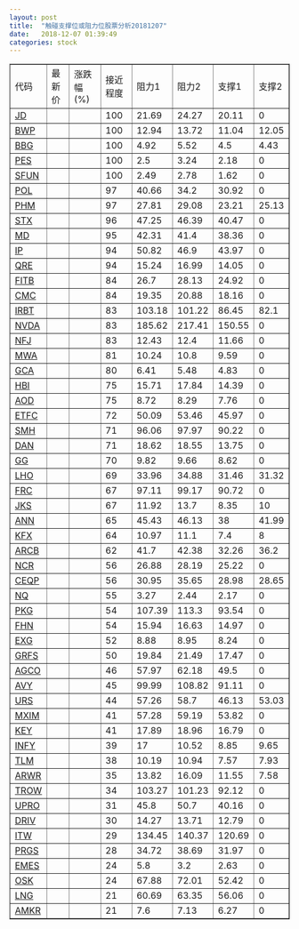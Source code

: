 ```yaml
---
layout: post
title:  "触碰支撑位或阻力位股票分析20181207"
date:   2018-12-07 01:39:49
categories: stock
---
```

<script type="text/javascript">
var stockList = []
stockList.push('gb_jd');
stockList.push('gb_bwp');
stockList.push('gb_bbg');
stockList.push('gb_pes');
stockList.push('gb_sfun');
stockList.push('gb_pol');
stockList.push('gb_phm');
stockList.push('gb_stx');
stockList.push('gb_md');
stockList.push('gb_ip');
stockList.push('gb_qre');
stockList.push('gb_fitb');
stockList.push('gb_cmc');
stockList.push('gb_irbt');
stockList.push('gb_nvda');
stockList.push('gb_nfj');
stockList.push('gb_mwa');
stockList.push('gb_gca');
stockList.push('gb_hbi');
stockList.push('gb_aod');
stockList.push('gb_etfc');
stockList.push('gb_smh');
stockList.push('gb_dan');
stockList.push('gb_gg');
stockList.push('gb_lho');
stockList.push('gb_frc');
stockList.push('gb_jks');
stockList.push('gb_ann');
stockList.push('gb_kfx');
stockList.push('gb_arcb');
stockList.push('gb_ncr');
stockList.push('gb_ceqp');
stockList.push('gb_nq');
stockList.push('gb_pkg');
stockList.push('gb_fhn');
stockList.push('gb_exg');
stockList.push('gb_grfs');
stockList.push('gb_agco');
stockList.push('gb_avy');
stockList.push('gb_urs');
stockList.push('gb_mxim');
stockList.push('gb_key');
stockList.push('gb_infy');
stockList.push('gb_tlm');
stockList.push('gb_arwr');
stockList.push('gb_trow');
stockList.push('gb_upro');
stockList.push('gb_driv');
stockList.push('gb_itw');
stockList.push('gb_prgs');
stockList.push('gb_emes');
stockList.push('gb_osk');
stockList.push('gb_lng');
stockList.push('gb_amkr');
</script>
<table border="1">
 <tr>
 <td>代码</td>
 <td>最新价</td>
 <td>涨跌幅(%)</td>
 <td>接近程度</td>
 <td>阻力1</td>
 <td>阻力2</td>
 <td>支撑1</td>
 <td>支撑2</td>
</tr>
  <tr id="jd" class="green">
  <td><a href="http://stock.finance.sina.com.cn/usstock/quotes/JD.html" target="_blank">JD</a></td><td></td><td></td><td>100</td><td>21.69</td><td>24.27</td><td>20.11</td><td>0</td></tr>
  <tr id="bwp" class="green">
  <td><a href="http://stock.finance.sina.com.cn/usstock/quotes/BWP.html" target="_blank">BWP</a></td><td></td><td></td><td>100</td><td>12.94</td><td>13.72</td><td>11.04</td><td>12.05</td></tr>
  <tr id="bbg" class="red">
  <td><a href="http://stock.finance.sina.com.cn/usstock/quotes/BBG.html" target="_blank">BBG</a></td><td></td><td></td><td>100</td><td>4.92</td><td>5.52</td><td>4.5</td><td>4.43</td></tr>
  <tr id="pes" class="green">
  <td><a href="http://stock.finance.sina.com.cn/usstock/quotes/PES.html" target="_blank">PES</a></td><td></td><td></td><td>100</td><td>2.5</td><td>3.24</td><td>2.18</td><td>0</td></tr>
  <tr id="sfun" class="green">
  <td><a href="http://stock.finance.sina.com.cn/usstock/quotes/SFUN.html" target="_blank">SFUN</a></td><td></td><td></td><td>100</td><td>2.49</td><td>2.78</td><td>1.62</td><td>0</td></tr>
  <tr id="pol" class="green">
  <td><a href="http://stock.finance.sina.com.cn/usstock/quotes/POL.html" target="_blank">POL</a></td><td></td><td></td><td>97</td><td>40.66</td><td>34.2</td><td>30.92</td><td>0</td></tr>
  <tr id="phm" class="green">
  <td><a href="http://stock.finance.sina.com.cn/usstock/quotes/PHM.html" target="_blank">PHM</a></td><td></td><td></td><td>97</td><td>27.81</td><td>29.08</td><td>23.21</td><td>25.13</td></tr>
  <tr id="stx" class="green">
  <td><a href="http://stock.finance.sina.com.cn/usstock/quotes/STX.html" target="_blank">STX</a></td><td></td><td></td><td>96</td><td>47.25</td><td>46.39</td><td>40.47</td><td>0</td></tr>
  <tr id="md" class="green">
  <td><a href="http://stock.finance.sina.com.cn/usstock/quotes/MD.html" target="_blank">MD</a></td><td></td><td></td><td>95</td><td>42.31</td><td>41.4</td><td>38.36</td><td>0</td></tr>
  <tr id="ip" class="green">
  <td><a href="http://stock.finance.sina.com.cn/usstock/quotes/IP.html" target="_blank">IP</a></td><td></td><td></td><td>94</td><td>50.82</td><td>46.9</td><td>43.97</td><td>0</td></tr>
  <tr id="qre" class="red">
  <td><a href="http://stock.finance.sina.com.cn/usstock/quotes/QRE.html" target="_blank">QRE</a></td><td></td><td></td><td>94</td><td>15.24</td><td>16.99</td><td>14.05</td><td>0</td></tr>
  <tr id="fitb" class="green">
  <td><a href="http://stock.finance.sina.com.cn/usstock/quotes/FITB.html" target="_blank">FITB</a></td><td></td><td></td><td>84</td><td>26.7</td><td>28.13</td><td>24.92</td><td>0</td></tr>
  <tr id="cmc" class="green">
  <td><a href="http://stock.finance.sina.com.cn/usstock/quotes/CMC.html" target="_blank">CMC</a></td><td></td><td></td><td>84</td><td>19.35</td><td>20.88</td><td>18.16</td><td>0</td></tr>
  <tr id="irbt" class="green">
  <td><a href="http://stock.finance.sina.com.cn/usstock/quotes/IRBT.html" target="_blank">IRBT</a></td><td></td><td></td><td>83</td><td>103.18</td><td>101.22</td><td>86.45</td><td>82.1</td></tr>
  <tr id="nvda" class="green">
  <td><a href="http://stock.finance.sina.com.cn/usstock/quotes/NVDA.html" target="_blank">NVDA</a></td><td></td><td></td><td>83</td><td>185.62</td><td>217.41</td><td>150.55</td><td>0</td></tr>
  <tr id="nfj" class="green">
  <td><a href="http://stock.finance.sina.com.cn/usstock/quotes/NFJ.html" target="_blank">NFJ</a></td><td></td><td></td><td>83</td><td>12.43</td><td>12.4</td><td>11.66</td><td>0</td></tr>
  <tr id="mwa" class="red">
  <td><a href="http://stock.finance.sina.com.cn/usstock/quotes/MWA.html" target="_blank">MWA</a></td><td></td><td></td><td>81</td><td>10.24</td><td>10.8</td><td>9.59</td><td>0</td></tr>
  <tr id="gca" class="green">
  <td><a href="http://stock.finance.sina.com.cn/usstock/quotes/GCA.html" target="_blank">GCA</a></td><td></td><td></td><td>80</td><td>6.41</td><td>5.48</td><td>4.83</td><td>0</td></tr>
  <tr id="hbi" class="red">
  <td><a href="http://stock.finance.sina.com.cn/usstock/quotes/HBI.html" target="_blank">HBI</a></td><td></td><td></td><td>75</td><td>15.71</td><td>17.84</td><td>14.39</td><td>0</td></tr>
  <tr id="aod" class="green">
  <td><a href="http://stock.finance.sina.com.cn/usstock/quotes/AOD.html" target="_blank">AOD</a></td><td></td><td></td><td>75</td><td>8.72</td><td>8.29</td><td>7.76</td><td>0</td></tr>
  <tr id="etfc" class="green">
  <td><a href="http://stock.finance.sina.com.cn/usstock/quotes/ETFC.html" target="_blank">ETFC</a></td><td></td><td></td><td>72</td><td>50.09</td><td>53.46</td><td>45.97</td><td>0</td></tr>
  <tr id="smh" class="green">
  <td><a href="http://stock.finance.sina.com.cn/usstock/quotes/SMH.html" target="_blank">SMH</a></td><td></td><td></td><td>71</td><td>96.06</td><td>97.97</td><td>90.22</td><td>0</td></tr>
  <tr id="dan" class="green">
  <td><a href="http://stock.finance.sina.com.cn/usstock/quotes/DAN.html" target="_blank">DAN</a></td><td></td><td></td><td>71</td><td>18.62</td><td>18.55</td><td>13.75</td><td>0</td></tr>
  <tr id="gg" class="red">
  <td><a href="http://stock.finance.sina.com.cn/usstock/quotes/GG.html" target="_blank">GG</a></td><td></td><td></td><td>70</td><td>9.82</td><td>9.66</td><td>8.62</td><td>0</td></tr>
  <tr id="lho" class="green">
  <td><a href="http://stock.finance.sina.com.cn/usstock/quotes/LHO.html" target="_blank">LHO</a></td><td></td><td></td><td>69</td><td>33.96</td><td>34.88</td><td>31.46</td><td>31.32</td></tr>
  <tr id="frc" class="red">
  <td><a href="http://stock.finance.sina.com.cn/usstock/quotes/FRC.html" target="_blank">FRC</a></td><td></td><td></td><td>67</td><td>97.11</td><td>99.17</td><td>90.72</td><td>0</td></tr>
  <tr id="jks" class="red">
  <td><a href="http://stock.finance.sina.com.cn/usstock/quotes/JKS.html" target="_blank">JKS</a></td><td></td><td></td><td>67</td><td>11.92</td><td>13.7</td><td>8.35</td><td>10</td></tr>
  <tr id="ann" class="red">
  <td><a href="http://stock.finance.sina.com.cn/usstock/quotes/ANN.html" target="_blank">ANN</a></td><td></td><td></td><td>65</td><td>45.43</td><td>46.13</td><td>38</td><td>41.99</td></tr>
  <tr id="kfx" class="green">
  <td><a href="http://stock.finance.sina.com.cn/usstock/quotes/KFX.html" target="_blank">KFX</a></td><td></td><td></td><td>64</td><td>10.97</td><td>11.1</td><td>7.4</td><td>8</td></tr>
  <tr id="arcb" class="green">
  <td><a href="http://stock.finance.sina.com.cn/usstock/quotes/ARCB.html" target="_blank">ARCB</a></td><td></td><td></td><td>62</td><td>41.7</td><td>42.38</td><td>32.26</td><td>36.2</td></tr>
  <tr id="ncr" class="red">
  <td><a href="http://stock.finance.sina.com.cn/usstock/quotes/NCR.html" target="_blank">NCR</a></td><td></td><td></td><td>56</td><td>26.88</td><td>28.19</td><td>25.22</td><td>0</td></tr>
  <tr id="ceqp" class="green">
  <td><a href="http://stock.finance.sina.com.cn/usstock/quotes/CEQP.html" target="_blank">CEQP</a></td><td></td><td></td><td>56</td><td>30.95</td><td>35.65</td><td>28.98</td><td>28.65</td></tr>
  <tr id="nq" class="green">
  <td><a href="http://stock.finance.sina.com.cn/usstock/quotes/NQ.html" target="_blank">NQ</a></td><td></td><td></td><td>55</td><td>3.27</td><td>2.44</td><td>2.17</td><td>0</td></tr>
  <tr id="pkg" class="green">
  <td><a href="http://stock.finance.sina.com.cn/usstock/quotes/PKG.html" target="_blank">PKG</a></td><td></td><td></td><td>54</td><td>107.39</td><td>113.3</td><td>93.54</td><td>0</td></tr>
  <tr id="fhn" class="green">
  <td><a href="http://stock.finance.sina.com.cn/usstock/quotes/FHN.html" target="_blank">FHN</a></td><td></td><td></td><td>54</td><td>15.94</td><td>16.63</td><td>14.97</td><td>0</td></tr>
  <tr id="exg" class="green">
  <td><a href="http://stock.finance.sina.com.cn/usstock/quotes/EXG.html" target="_blank">EXG</a></td><td></td><td></td><td>52</td><td>8.88</td><td>8.95</td><td>8.24</td><td>0</td></tr>
  <tr id="grfs" class="red">
  <td><a href="http://stock.finance.sina.com.cn/usstock/quotes/GRFS.html" target="_blank">GRFS</a></td><td></td><td></td><td>50</td><td>19.84</td><td>21.49</td><td>17.47</td><td>0</td></tr>
  <tr id="agco" class="green">
  <td><a href="http://stock.finance.sina.com.cn/usstock/quotes/AGCO.html" target="_blank">AGCO</a></td><td></td><td></td><td>46</td><td>57.97</td><td>62.18</td><td>49.5</td><td>0</td></tr>
  <tr id="avy" class="green">
  <td><a href="http://stock.finance.sina.com.cn/usstock/quotes/AVY.html" target="_blank">AVY</a></td><td></td><td></td><td>45</td><td>99.99</td><td>108.82</td><td>91.11</td><td>0</td></tr>
  <tr id="urs" class="green">
  <td><a href="http://stock.finance.sina.com.cn/usstock/quotes/URS.html" target="_blank">URS</a></td><td></td><td></td><td>44</td><td>57.26</td><td>58.7</td><td>46.13</td><td>53.03</td></tr>
  <tr id="mxim" class="green">
  <td><a href="http://stock.finance.sina.com.cn/usstock/quotes/MXIM.html" target="_blank">MXIM</a></td><td></td><td></td><td>41</td><td>57.28</td><td>59.19</td><td>53.82</td><td>0</td></tr>
  <tr id="key" class="green">
  <td><a href="http://stock.finance.sina.com.cn/usstock/quotes/KEY.html" target="_blank">KEY</a></td><td></td><td></td><td>41</td><td>17.89</td><td>18.96</td><td>16.79</td><td>0</td></tr>
  <tr id="infy" class="green">
  <td><a href="http://stock.finance.sina.com.cn/usstock/quotes/INFY.html" target="_blank">INFY</a></td><td></td><td></td><td>39</td><td>17</td><td>10.52</td><td>8.85</td><td>9.65</td></tr>
  <tr id="tlm" class="green">
  <td><a href="http://stock.finance.sina.com.cn/usstock/quotes/TLM.html" target="_blank">TLM</a></td><td></td><td></td><td>38</td><td>10.19</td><td>10.94</td><td>7.57</td><td>7.93</td></tr>
  <tr id="arwr" class="red">
  <td><a href="http://stock.finance.sina.com.cn/usstock/quotes/ARWR.html" target="_blank">ARWR</a></td><td></td><td></td><td>35</td><td>13.82</td><td>16.09</td><td>11.55</td><td>7.58</td></tr>
  <tr id="trow" class="green">
  <td><a href="http://stock.finance.sina.com.cn/usstock/quotes/TROW.html" target="_blank">TROW</a></td><td></td><td></td><td>34</td><td>103.27</td><td>101.23</td><td>92.12</td><td>0</td></tr>
  <tr id="upro" class="green">
  <td><a href="http://stock.finance.sina.com.cn/usstock/quotes/UPRO.html" target="_blank">UPRO</a></td><td></td><td></td><td>31</td><td>45.8</td><td>50.7</td><td>40.16</td><td>0</td></tr>
  <tr id="driv" class="green">
  <td><a href="http://stock.finance.sina.com.cn/usstock/quotes/DRIV.html" target="_blank">DRIV</a></td><td></td><td></td><td>30</td><td>14.27</td><td>13.71</td><td>12.79</td><td>0</td></tr>
  <tr id="itw" class="red">
  <td><a href="http://stock.finance.sina.com.cn/usstock/quotes/ITW.html" target="_blank">ITW</a></td><td></td><td></td><td>29</td><td>134.45</td><td>140.37</td><td>120.69</td><td>0</td></tr>
  <tr id="prgs" class="red">
  <td><a href="http://stock.finance.sina.com.cn/usstock/quotes/PRGS.html" target="_blank">PRGS</a></td><td></td><td></td><td>28</td><td>34.72</td><td>38.69</td><td>31.97</td><td>0</td></tr>
  <tr id="emes" class="green">
  <td><a href="http://stock.finance.sina.com.cn/usstock/quotes/EMES.html" target="_blank">EMES</a></td><td></td><td></td><td>24</td><td>5.8</td><td>3.2</td><td>2.63</td><td>0</td></tr>
  <tr id="osk" class="green">
  <td><a href="http://stock.finance.sina.com.cn/usstock/quotes/OSK.html" target="_blank">OSK</a></td><td></td><td></td><td>24</td><td>67.88</td><td>72.01</td><td>52.42</td><td>0</td></tr>
  <tr id="lng" class="red">
  <td><a href="http://stock.finance.sina.com.cn/usstock/quotes/LNG.html" target="_blank">LNG</a></td><td></td><td></td><td>21</td><td>60.69</td><td>63.35</td><td>56.06</td><td>0</td></tr>
  <tr id="amkr" class="green">
  <td><a href="http://stock.finance.sina.com.cn/usstock/quotes/AMKR.html" target="_blank">AMKR</a></td><td></td><td></td><td>21</td><td>7.6</td><td>7.13</td><td>6.27</td><td>0</td></tr>
</table>
